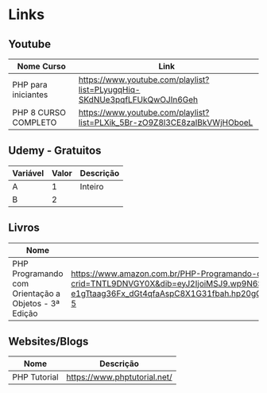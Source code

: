 # Links 

## Youtube

| Nome Curso | Link |
| -------- | ----- |
| PHP para iniciantes | https://www.youtube.com/playlist?list=PLyugqHiq-SKdNUe3pqfLFUkQwOJIn6Geh |
| PHP 8 CURSO COMPLETO | https://www.youtube.com/playlist?list=PLXik_5Br-zO9Z8l3CE8zaIBkVWjHOboeL |


## Udemy - Gratuitos

| Variável | Valor | Descrição |
| -------- | ----- | ----------- |
| A        | 1     | Inteiro     |
| B        | 2     |             |


## Livros

| Nome | Link |
| -------- | ----- |
| PHP Programando com Orientação a Objetos - 3ª Edição | https://www.amazon.com.br/PHP-Programando-com-Orienta%C3%A7%C3%A3o-Objetos/dp/8575224654/ref=sr_1_5?crid=TNTL9DNVGY0X&dib=eyJ2IjoiMSJ9.wp9N6Sb4_G486OqFN3CayMVJnLS9cZ7NUhMopX6JtTiqv46rvWCe5w4LWjS9Jzaf47dumW1IOiMgrwVQdopqbniHxZK6Y-e1gTtaag36Fx_dGt4qfaAspC8X1G31fbah.hp20gGBVhhfrKdLBlN72Ci1geBJOyGyFZ_CzxU22gw8&dib_tag=se&keywords=pablo+dall%27oglio&qid=1733190368&sprefix=pablo+da%2Caps%2C285&sr=8-5 |

## Websites/Blogs

| Nome | Descrição |
| -------- | ------ |
| PHP Tutorial | https://www.phptutorial.net/ |
